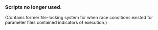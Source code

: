 ### Scripts no longer used. 

 (Contains former file-locking system for when race conditions
 existed for parameter files contained indicators of execution.)
